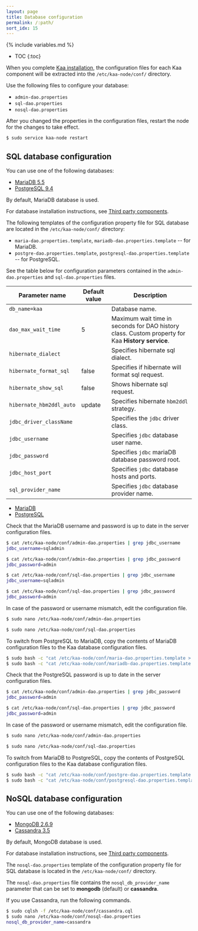 ```yaml
---
layout: page
title: Database configuration
permalink: /:path/
sort_idx: 15
---
```


{% include variables.md %}

* TOC
{:toc}

When you complete [Kaa installation]({{root_url}}Administration-guide/System-installation/), the configuration files for each Kaa component will be extracted into the `/etc/kaa-node/conf/` directory.

Use the following files to configure your database:

* `admin-dao.properties`
* `sql-dao.properties`
* `nosql-dao.properties`
	
After you changed the properties in the configuration files, restart the node for the changes to take effect.

```bash
$ sudo service kaa-node restart
```

## SQL database configuration

You can use one of the following databases:

* [MariaDB 5.5](https://mariadb.com/)
* [PostgreSQL 9.4](http://www.postgresql.org/download/)

By default, MariaDB database is used.

For database installation instructions, see [Third party components]({{root_url}}Administration-guide/System-installation/Single-node-installation/#third-party-components).

The following templates of the configuration property file for SQL database are located in the `/etc/kaa-node/conf/` directory:

* `maria-dao.properties.template`, `mariadb-dao.properties.template` -- for MariaDB.
* `postgre-dao.properties.template`, `postgresql-dao.properties.template` -- for PostgreSQL.

See the table below for configuration parameters contained in the `admin-dao.properties` and `sql-dao.properties` files.

|Parameter name|Default value|Description|
|--------------|-------------|-----------|
|`db_name=kaa`||Database name.|
|`dao_max_wait_time`|5|Maximum wait time in seconds for DAO history class. Custom property for Kaa **History service**.|
|`hibernate_dialect`||Specifies hibernate sql dialect.|
|`hibernate_format_sql`|false|Specifies if hibernate will format sql request.|
|`hibernate_show_sql`|false|Shows hibernate sql request.|
|`hibernate_hbm2ddl_auto`|update|Specifies hibernate `hbm2ddl` strategy.|
|`jdbc_driver_className`||Specifies the `jdbc` driver class.|
|`jdbc_username`||Specifies `jdbc` database user name.|
|`jdbc_password`||Specifies `jdbc` mariaDB database password root.|
|`jdbc_host_port`||Specifies `jdbc` database hosts and ports.|
|`sql_provider_name`||Specifies `jdbc` database provider name.|


<ul class="nav nav-tabs">
     <li class="active"><a data-toggle="tab" href="#MariaDB">MariaDB</a></li>
     <li><a data-toggle="tab" href="#PostgreSQL">PostgreSQL</a></li>
</ul>

<div class="tab-content"><div id="MariaDB" class="tab-pane fade in active" markdown="1">

Check that the MariaDB username and password is up to date in the server configuration files.

```bash
$ cat /etc/kaa-node/conf/admin-dao.properties | grep jdbc_username
jdbc_username=sqladmin

$ cat /etc/kaa-node/conf/admin-dao.properties | grep jdbc_password
jdbc_password=admin

$ cat /etc/kaa-node/conf/sql-dao.properties | grep jdbc_username
jdbc_username=sqladmin

$ cat /etc/kaa-node/conf/sql-dao.properties | grep jdbc_password
jdbc_password=admin
```

In case of the password or username mismatch, edit the configuration file.

```bash
$ sudo nano /etc/kaa-node/conf/admin-dao.properties

$ sudo nano /etc/kaa-node/conf/sql-dao.properties
```

To switch from PostgreSQL to MariaDB, copy the contents of MariaDB configuration files to the Kaa database configuration files.

```bash
$ sudo bash -c "cat /etc/kaa-node/conf/maria-dao.properties.template > /etc/kaa-node/conf/sql-dao.properties"
$ sudo bash -c "cat /etc/kaa-node/conf/mariadb-dao.properties.template > /etc/kaa-node/conf/admin-dao.properties"
```

</div><div id="PostgreSQL" class="tab-pane fade" markdown="1">

Check that the PostgreSQL password is up to date in the server configuration files.

```bash
$ cat /etc/kaa-node/conf/admin-dao.properties | grep jdbc_password
jdbc_password=admin

$ cat /etc/kaa-node/conf/sql-dao.properties | grep jdbc_password
jdbc_password=admin
```

In case of the password or username mismatch, edit the configuration file.

```bash
$ sudo nano /etc/kaa-node/conf/admin-dao.properties

$ sudo nano /etc/kaa-node/conf/sql-dao.properties
```

To switch from MariaDB to PostgreSQL, copy the contents of PostgreSQL configuration files to the Kaa database configuration files.

```bash
$ sudo bash -c "cat /etc/kaa-node/conf/postgre-dao.properties.template > /etc/kaa-node/conf/sql-dao.properties"
$ sudo bash -c "cat /etc/kaa-node/conf/postgresql-dao.properties.template > /etc/kaa-node/conf/admin-dao.properties"
```

</div></div>

## NoSQL database configuration

You can use one of the following databases:

* [MongoDB 2.6.9](http://www.mongodb.org/downloads)
* [Cassandra 3.5](http://cassandra.apache.org/download/)

By default, MongoDB database is used.

For database installation instructions, see [Third party components]({{root_url}}Administration-guide/System-installation/Single-node-installation/#third-party-components).

The `nosql-dao.properties` template of the configuration property file for SQL database is located in the `/etc/kaa-node/conf/` directory.

The `nosql-dao.properties` file contains the `nosql_db_provider_name` parameter that can be set to **mongodb** (default) or **cassandra**.

If you use Cassandra, run the following commands.

```bash
$ sudo cqlsh -f /etc/kaa-node/conf/cassandra.cql
$ sudo nano /etc/kaa-node/conf/nosql-dao.properties
nosql_db_provider_name=cassandra
```
